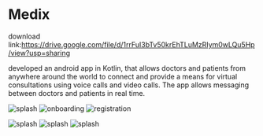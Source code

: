 # Medix

download link:https://drive.google.com/file/d/1rrFuI3bTv50krEhTLuMzRIym0wLQu5Hp/view?usp=sharing

developed an android app in Kotlin, that allows doctors and patients from anywhere around the world to connect
and provide a means for virtual consultations using voice calls and video calls.
The app allows messaging between doctors and patients in real time.

![splash](./pictures/splash.png)  ![onboarding](./pictures/onboarding.png)  ![registration](./pictures/registration.png)

![splash](./pictures/splash.png)  ![splash](./pictures/splash.png)  ![splash](./pictures/splash.png)

